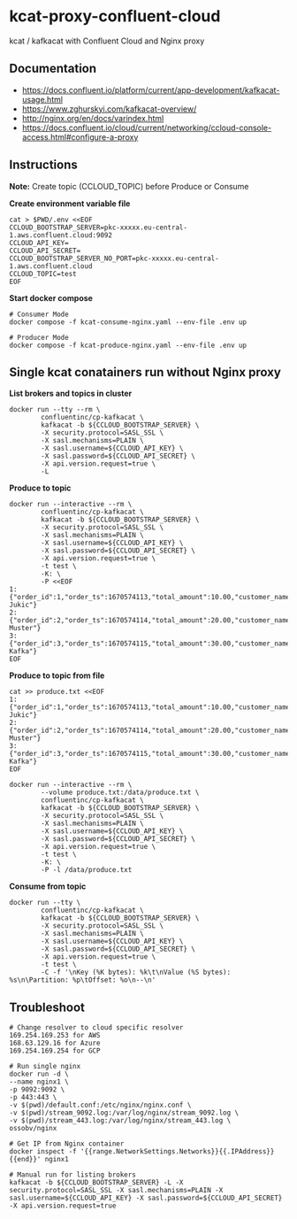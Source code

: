 # kcat-proxy-confluent-cloud
kcat / kafkacat with Confluent Cloud and Nginx proxy

## Documentation
- https://docs.confluent.io/platform/current/app-development/kafkacat-usage.html
- https://www.zghurskyi.com/kafkacat-overview/
- http://nginx.org/en/docs/varindex.html
- https://docs.confluent.io/cloud/current/networking/ccloud-console-access.html#configure-a-proxy

## Instructions
**Note:** Create topic (CCLOUD_TOPIC) before Produce or Consume

**Create environment variable file**
```
cat > $PWD/.env <<EOF
CCLOUD_BOOTSTRAP_SERVER=pkc-xxxxx.eu-central-1.aws.confluent.cloud:9092
CCLOUD_API_KEY=
CCLOUD_API_SECRET=
CCLOUD_BOOTSTRAP_SERVER_NO_PORT=pkc-xxxxx.eu-central-1.aws.confluent.cloud
CCLOUD_TOPIC=test
EOF
```

**Start docker compose**
```
# Consumer Mode
docker compose -f kcat-consume-nginx.yaml --env-file .env up

# Producer Mode
docker compose -f kcat-produce-nginx.yaml --env-file .env up
```

## Single kcat conatainers run without Nginx proxy 
**List brokers and topics in cluster**
```
docker run --tty --rm \
        confluentinc/cp-kafkacat \
        kafkacat -b ${CCLOUD_BOOTSTRAP_SERVER} \
        -X security.protocol=SASL_SSL \
        -X sasl.mechanisms=PLAIN \
        -X sasl.username=${CCLOUD_API_KEY} \
        -X sasl.password=${CCLOUD_API_SECRET} \
        -X api.version.request=true \
        -L
```

**Produce to topic**
```
docker run --interactive --rm \
        confluentinc/cp-kafkacat \
        kafkacat -b ${CCLOUD_BOOTSTRAP_SERVER} \
        -X security.protocol=SASL_SSL \
        -X sasl.mechanisms=PLAIN \
        -X sasl.username=${CCLOUD_API_KEY} \
        -X sasl.password=${CCLOUD_API_SECRET} \
        -X api.version.request=true \
        -t test \
        -K: \
        -P <<EOF
1:{"order_id":1,"order_ts":1670574113,"total_amount":10.00,"customer_name":"Senad Jukic"}
2:{"order_id":2,"order_ts":1670574114,"total_amount":20.00,"customer_name":"Max Muster"}
3:{"order_id":3,"order_ts":1670574115,"total_amount":30.00,"customer_name":"Franz Kafka"}
EOF
```

**Produce to topic from file**
```
cat >> produce.txt <<EOF
1:{"order_id":1,"order_ts":1670574113,"total_amount":10.00,"customer_name":"Senad Jukic"}
2:{"order_id":2,"order_ts":1670574114,"total_amount":20.00,"customer_name":"Max Muster"}
3:{"order_id":3,"order_ts":1670574115,"total_amount":30.00,"customer_name":"Franz Kafka"}
EOF

docker run --interactive --rm \
        --volume produce.txt:/data/produce.txt \
        confluentinc/cp-kafkacat \
        kafkacat -b ${CCLOUD_BOOTSTRAP_SERVER} \
        -X security.protocol=SASL_SSL \
        -X sasl.mechanisms=PLAIN \
        -X sasl.username=${CCLOUD_API_KEY} \
        -X sasl.password=${CCLOUD_API_SECRET} \
        -X api.version.request=true \
        -t test \
        -K: \
        -P -l /data/produce.txt
```

**Consume from topic**
```
docker run --tty \
        confluentinc/cp-kafkacat \
        kafkacat -b ${CCLOUD_BOOTSTRAP_SERVER} \
        -X security.protocol=SASL_SSL \
        -X sasl.mechanisms=PLAIN \
        -X sasl.username=${CCLOUD_API_KEY} \
        -X sasl.password=${CCLOUD_API_SECRET} \
        -X api.version.request=true \
        -t test \
        -C -f '\nKey (%K bytes): %k\t\nValue (%S bytes): %s\n\Partition: %p\tOffset: %o\n--\n'
```

## Troubleshoot
```
# Change resolver to cloud specific resolver
169.254.169.253 for AWS
168.63.129.16 for Azure
169.254.169.254 for GCP

# Run single nginx
docker run -d \
--name nginx1 \
-p 9092:9092 \
-p 443:443 \
-v $(pwd)/default.conf:/etc/nginx/nginx.conf \
-v $(pwd)/stream_9092.log:/var/log/nginx/stream_9092.log \
-v $(pwd)/stream_443.log:/var/log/nginx/stream_443.log \
ossobv/nginx

# Get IP from Nginx container
docker inspect -f '{{range.NetworkSettings.Networks}}{{.IPAddress}}{{end}}' nginx1

# Manual run for listing brokers
kafkacat -b ${CCLOUD_BOOTSTRAP_SERVER} -L -X security.protocol=SASL_SSL -X sasl.mechanisms=PLAIN -X sasl.username=${CCLOUD_API_KEY} -X sasl.password=${CCLOUD_API_SECRET} -X api.version.request=true
```
